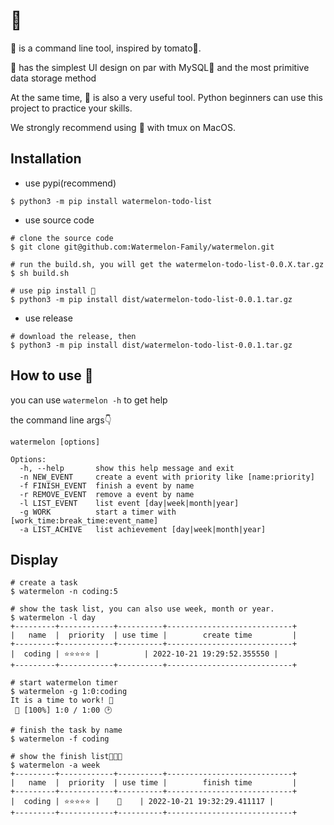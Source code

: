 # 🍉

🍉 is a command line tool, inspired by tomato🍅.

🍉 has the simplest UI design on par with MySQL🐶 and the most primitive data storage method

At the same time, 🍉 is also a very useful tool. Python beginners can use this project to practice your skills.

We strongly recommend using 🍉 with tmux on MacOS.

## Installation

- use pypi(recommend)
```shell
$ python3 -m pip install watermelon-todo-list
```

- use source code
```shell
# clone the source code
$ git clone git@github.com:Watermelon-Family/watermelon.git

# run the build.sh, you will get the watermelon-todo-list-0.0.X.tar.gz
$ sh build.sh

# use pip install 🍉
$ python3 -m pip install dist/watermelon-todo-list-0.0.1.tar.gz
```


- use release
```shell
# download the release, then
$ python3 -m pip install dist/watermelon-todo-list-0.0.1.tar.gz
```

## How to use 🍉

you can use `watermelon -h` to get help

the command line args👇
```text
watermelon [options]

Options:
  -h, --help       show this help message and exit
  -n NEW_EVENT     create a event with priority like [name:priority]
  -f FINISH_EVENT  finish a event by name
  -r REMOVE_EVENT  remove a event by name
  -l LIST_EVENT    list event [day|week|month|year]
  -g WORK          start a timer with [work_time:break_time:event_name]
  -a LIST_ACHIVE   list achievement [day|week|month|year]
```

## Display

```shell
# create a task
$ watermelon -n coding:5 

# show the task list, you can also use week, month or year.
$ watermelon -l day      
+---------+------------+----------+----------------------------+
|   name  |  priority  | use time |        create time         |
+---------+------------+----------+----------------------------+
|  coding | ⭐️⭐️⭐️⭐️⭐️ |          | 2022-10-21 19:29:52.355550 |
+---------+------------+----------+----------------------------+

# start watermelon timer
$ watermelon -g 1:0:coding
It is a time to work! 🍉
 🍉 [100%] 1:0 / 1:00 🕑
 
# finish the task by name
$ watermelon -f coding

# show the finish list🎉🎉🎉
$ watermelon -a week   
+---------+------------+----------+----------------------------+
|   name  |  priority  | use time |        finish time         |
+---------+------------+----------+----------------------------+
|  coding | ⭐️⭐️⭐️⭐️⭐️ |    🍉    | 2022-10-21 19:32:29.411117 |
+---------+------------+----------+----------------------------+

```
